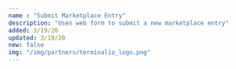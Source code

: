 ```yaml
---
name : "Submit Marketplace Entry"
description: "Uses web form to submit a new marketplace entry"
added: 3/19/20
updated: 3/19/20
new: false
img: "/img/partners/terminalio_logo.png"
---
```

